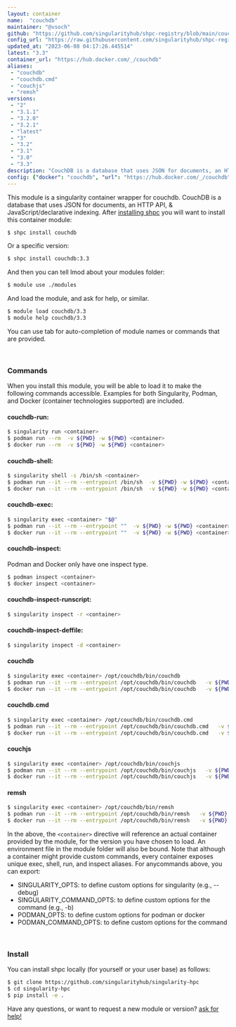 ```yaml
---
layout: container
name:  "couchdb"
maintainer: "@vsoch"
github: "https://github.com/singularityhub/shpc-registry/blob/main/couchdb/container.yaml"
config_url: "https://raw.githubusercontent.com/singularityhub/shpc-registry/main/couchdb/container.yaml"
updated_at: "2023-06-08 04:17:26.445514"
latest: "3.3"
container_url: "https://hub.docker.com/_/couchdb"
aliases:
 - "couchdb"
 - "couchdb.cmd"
 - "couchjs"
 - "remsh"
versions:
 - "2"
 - "3.1.1"
 - "3.2.0"
 - "3.2.1"
 - "latest"
 - "3"
 - "3.2"
 - "3.1"
 - "3.0"
 - "3.3"
description: "CouchDB is a database that uses JSON for documents, an HTTP API, & JavaScript/declarative indexing."
config: {"docker": "couchdb", "url": "https://hub.docker.com/_/couchdb", "maintainer": "@vsoch", "description": "CouchDB is a database that uses JSON for documents, an HTTP API, & JavaScript/declarative indexing.", "latest": {"3.3": "sha256:f9178288725d6886852885b8bca9075762fbc92b9d77e8c6724a07c40620a978"}, "tags": {"2": "sha256:f182cd08341af0c39b74343230b4f20c484401d84718f694a9d6ec37ff86ca62", "3.1.1": "sha256:b422509b1648306dee1038f41756a982aefa17f986fa8ba18f6cd80e433dafdf", "3.2.0": "sha256:721df2c2a5da1b477e3976f3f10c3d1f015ba3c0101fb49efdcb7062b695a32c", "3.2.1": "sha256:37a7a9aab050c8c376b012d9c52da58e2c94d221b0eb5567edb88d8ceca096ee", "latest": "sha256:f9178288725d6886852885b8bca9075762fbc92b9d77e8c6724a07c40620a978", "3": "sha256:f9178288725d6886852885b8bca9075762fbc92b9d77e8c6724a07c40620a978", "3.2": "sha256:44916974829e49af4fc859a956931b13c7690494a7a5ae78717ce8461a474d0d", "3.1": "sha256:a67bc825e03d00b88f5e1e7b7f5af8c18f578346dba102297e5e09ab366cd5ba", "3.0": "sha256:3257ad20542c483e744cf747641fb20d6b75ef627ff273f78be9e371e35f9608", "3.3": "sha256:f9178288725d6886852885b8bca9075762fbc92b9d77e8c6724a07c40620a978"}, "aliases": {"couchdb": "/opt/couchdb/bin/couchdb", "couchdb.cmd": "/opt/couchdb/bin/couchdb.cmd", "couchjs": "/opt/couchdb/bin/couchjs", "remsh": "/opt/couchdb/bin/remsh"}}
---
```


This module is a singularity container wrapper for couchdb.
CouchDB is a database that uses JSON for documents, an HTTP API, & JavaScript/declarative indexing.
After [installing shpc](#install) you will want to install this container module:


```bash
$ shpc install couchdb
```

Or a specific version:

```bash
$ shpc install couchdb:3.3
```

And then you can tell lmod about your modules folder:

```bash
$ module use ./modules
```

And load the module, and ask for help, or similar.

```bash
$ module load couchdb/3.3
$ module help couchdb/3.3
```

You can use tab for auto-completion of module names or commands that are provided.

<br>

### Commands

When you install this module, you will be able to load it to make the following commands accessible.
Examples for both Singularity, Podman, and Docker (container technologies supported) are included.

#### couchdb-run:

```bash
$ singularity run <container>
$ podman run --rm  -v ${PWD} -w ${PWD} <container>
$ docker run --rm  -v ${PWD} -w ${PWD} <container>
```

#### couchdb-shell:

```bash
$ singularity shell -s /bin/sh <container>
$ podman run --it --rm --entrypoint /bin/sh  -v ${PWD} -w ${PWD} <container>
$ docker run --it --rm --entrypoint /bin/sh  -v ${PWD} -w ${PWD} <container>
```

#### couchdb-exec:

```bash
$ singularity exec <container> "$@"
$ podman run --it --rm --entrypoint ""  -v ${PWD} -w ${PWD} <container> "$@"
$ docker run --it --rm --entrypoint ""  -v ${PWD} -w ${PWD} <container> "$@"
```

#### couchdb-inspect:

Podman and Docker only have one inspect type.

```bash
$ podman inspect <container>
$ docker inspect <container>
```

#### couchdb-inspect-runscript:

```bash
$ singularity inspect -r <container>
```

#### couchdb-inspect-deffile:

```bash
$ singularity inspect -d <container>
```


#### couchdb

```bash
$ singularity exec <container> /opt/couchdb/bin/couchdb
$ podman run --it --rm --entrypoint /opt/couchdb/bin/couchdb   -v ${PWD} -w ${PWD} <container> -c " $@"
$ docker run --it --rm --entrypoint /opt/couchdb/bin/couchdb   -v ${PWD} -w ${PWD} <container> -c " $@"
```


#### couchdb.cmd

```bash
$ singularity exec <container> /opt/couchdb/bin/couchdb.cmd
$ podman run --it --rm --entrypoint /opt/couchdb/bin/couchdb.cmd   -v ${PWD} -w ${PWD} <container> -c " $@"
$ docker run --it --rm --entrypoint /opt/couchdb/bin/couchdb.cmd   -v ${PWD} -w ${PWD} <container> -c " $@"
```


#### couchjs

```bash
$ singularity exec <container> /opt/couchdb/bin/couchjs
$ podman run --it --rm --entrypoint /opt/couchdb/bin/couchjs   -v ${PWD} -w ${PWD} <container> -c " $@"
$ docker run --it --rm --entrypoint /opt/couchdb/bin/couchjs   -v ${PWD} -w ${PWD} <container> -c " $@"
```


#### remsh

```bash
$ singularity exec <container> /opt/couchdb/bin/remsh
$ podman run --it --rm --entrypoint /opt/couchdb/bin/remsh   -v ${PWD} -w ${PWD} <container> -c " $@"
$ docker run --it --rm --entrypoint /opt/couchdb/bin/remsh   -v ${PWD} -w ${PWD} <container> -c " $@"
```



In the above, the `<container>` directive will reference an actual container provided
by the module, for the version you have chosen to load. An environment file in the
module folder will also be bound. Note that although a container
might provide custom commands, every container exposes unique exec, shell, run, and
inspect aliases. For anycommands above, you can export:

 - SINGULARITY_OPTS: to define custom options for singularity (e.g., --debug)
 - SINGULARITY_COMMAND_OPTS: to define custom options for the command (e.g., -b)
 - PODMAN_OPTS: to define custom options for podman or docker
 - PODMAN_COMMAND_OPTS: to define custom options for the command

<br>

### Install

You can install shpc locally (for yourself or your user base) as follows:

```bash
$ git clone https://github.com/singularityhub/singularity-hpc
$ cd singularity-hpc
$ pip install -e .
```

Have any questions, or want to request a new module or version? [ask for help!](https://github.com/singularityhub/singularity-hpc/issues)